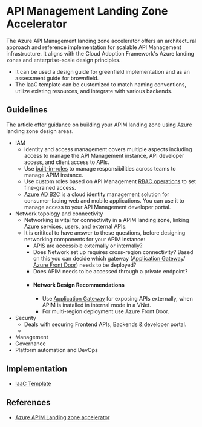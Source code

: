 
# API Management Landing Zone Accelerator

The Azure API Management landing zone accelerator offers an architectural approach and reference implementation for scalable API Management infrastructure. It aligns with the Cloud Adoption Framework's Azure landing zones and enterprise-scale design principles.

- It can be used a design guide for greenfield implementation and as an assessment guide for brownfield.
- The IaaC template can be customized to match naming conventions, utilize existing resources, and integrate with various backends.

## Guidelines

The article offer guidance on building your APIM landing zone using Azure landing zone design areas.

- IAM
  - Identity and access management covers multiple aspects including access to manage the API Management instance, API developer access, and client access to APIs.
  - Use [built-in-roles](https://learn.microsoft.com/en-us/azure/api-management/api-management-role-based-access-control#built-in-roles) to manage responsibilities across teams to manage APIM instance.
  - Use custom roles based on API Management [RBAC operations](https://learn.microsoft.com/en-us/azure/role-based-access-control/resource-provider-operations#microsoftapimanagement) to set fine-grained access.
  - [Azure AD B2C](https://learn.microsoft.com/en-us/azure/api-management/api-management-howto-aad-b2c) is a cloud identity management solution for consumer-facing web and mobile applications. You can use it to manage access to your API Management developer portal.
- Network topology and connectivity
  - Networking is vital for connectivity in a APIM landing zone, linking Azure services, users, and external APIs.
  - It is crititcal to have answer to these questions, before designing networking components for your APIM instance:
     - APIS are accessible externally or internally?
     - Does Network set up requires cross-region connectivity? Based on this you can decide which gateway ([Application Gateway](https://learn.microsoft.com/en-us/azure/application-gateway/overview)/ [Azure Front Door](https://learn.microsoft.com/en-us/azure/frontdoor/front-door-overview)) needs to be deployed? 
     - Does APIM needs to be accessed through a private endpoint?
     - #### Network Design Recommendations
        - Use [Application Gateway](https://learn.microsoft.com/en-us/azure/api-management/api-management-howto-integrate-internal-vnet-appgateway) for exposing APIs externally, when APIM is inatalled in internal mode in a VNet.
       - For multi-region deployment use Azure Front Door.
- Security
   - Deals with securing Frontend APIs, Backends & developer portal.
   - 
- Management
- Governance
- Platform automation and DevOps

## Implementation

 - [IaaC Template](https://github.com/Azure/apim-landing-zone-accelerator)

## References

 - [Azure APIM Landing zone accelerator](https://learn.microsoft.com/en-us/azure/cloud-adoption-framework/scenarios/app-platform/api-management/landing-zone-accelerator)